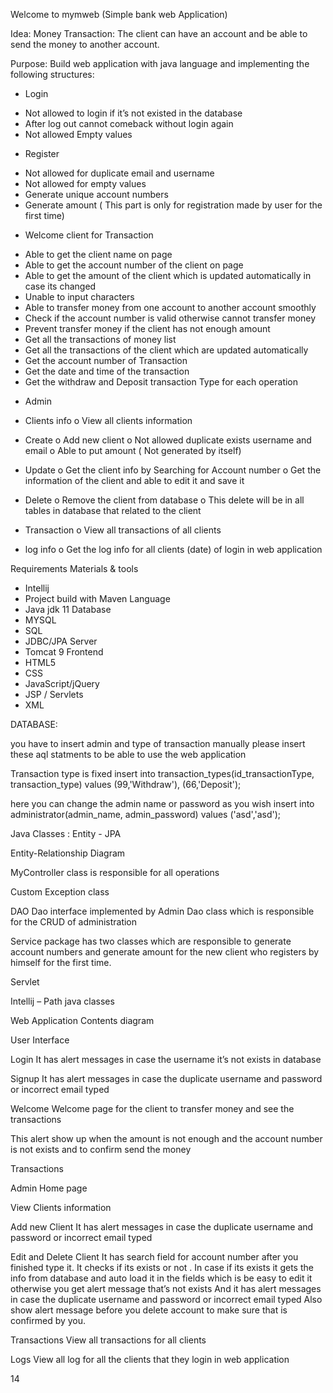 
Welcome to mymweb 
(Simple bank web Application)


Idea:
Money Transaction: The client can have an account and be able to send the money to another account.

Purpose:
Build web application with java language and implementing the following structures:
- Login
* Not allowed to login if it’s not existed in the database
* After log out cannot comeback without login again
* Not allowed Empty values 

- Register  
* Not allowed for duplicate email and username 
* Not allowed for empty values 
* Generate unique account numbers 
* Generate amount ( This part is only for registration made by user for the first time)

- Welcome client for Transaction
* Able to get the client name on page 
* Able to get the account number of the client on page
* Able to get the amount of the client which is updated automatically in case its changed
* Unable to input characters 
* Able to transfer money from one account to another account smoothly
* Check if the account number is valid otherwise cannot transfer money
* Prevent transfer money if the client has not enough amount 
* Get all the transactions of money list 
* Get all the transactions of the client which are updated automatically 
* Get the account number of Transaction 
* Get the date and time of the transaction
* Get the withdraw and Deposit transaction Type for each operation








- Admin 
* Clients info 
o View all clients information
* Create
o Add new client 
o Not allowed duplicate exists username and email 
o Able to put amount ( Not generated by itself)

* Update
o Get the client info by Searching for Account number 
o Get the information of the client and able to edit it and save it 
* Delete
o Remove the client from database
o This delete will be in all tables in database that related to the client
* Transaction
o View all transactions of all clients
* log info 
o Get the log info for all clients (date) of login in web application

Requirements 
Materials & tools
- Intellij
- Project build with Maven
Language
- Java jdk 11
Database
- MYSQL
- SQL
- JDBC/JPA
Server
- Tomcat 9
Frontend 
- HTML5  
- CSS
- JavaScript/jQuery
- JSP / Servlets
- XML









DATABASE:

you have to insert admin and type of transaction manually
please insert these aql statments to be able to use the web application

Transaction type is fixed
insert into transaction_types(id_transactionType, transaction_type)
values (99,'Withdraw'),
       (66,'Deposit');

here you can change the admin name or password as you wish
insert into administrator(admin_name, admin_password)
values ('asd','asd');














Java Classes : 
Entity - JPA

Entity-Relationship Diagram


MyController class is responsible for all operations 

Custom Exception class



DAO
Dao interface implemented by  Admin Dao class which is responsible for the CRUD of administration 


Service package has two classes which are responsible to generate account numbers and generate amount for the new client who registers by himself for the first time.



Servlet






Intellij – Path java classes































Web Application Contents diagram 






















User Interface

Login
It has alert messages in case the username it’s not exists in database


Signup
It has alert messages in case the duplicate username and password or incorrect email typed

Welcome
Welcome page for the client to transfer money and see the transactions 

This alert show up when the amount is not enough and the account number is not exists and to confirm send the money





Transactions

Admin 
Home page


View Clients information




 Add new Client
It has alert messages in case the duplicate username and password or incorrect email typed

Edit and Delete Client
It has search field for account number after you finished type it. It checks if its exists or not . In case if its exists it gets  the info from database and auto load it in the fields which is be easy to edit it otherwise you get alert message that’s not exists
And it has alert messages in case the duplicate username and password or incorrect email typed
Also show alert message before you delete account to make sure that is confirmed by you.


Transactions
View all transactions for all clients


Logs
View all log for all the clients that they login in web application


14



